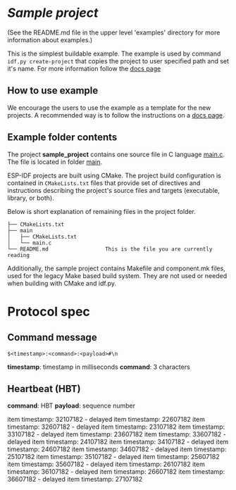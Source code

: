 # _Sample project_

(See the README.md file in the upper level 'examples' directory for more information about examples.)

This is the simplest buildable example. The example is used by command `idf.py create-project`
that copies the project to user specified path and set it's name. For more information follow the [docs page](https://docs.espressif.com/projects/esp-idf/en/latest/api-guides/build-system.html#start-a-new-project)



## How to use example
We encourage the users to use the example as a template for the new projects.
A recommended way is to follow the instructions on a [docs page](https://docs.espressif.com/projects/esp-idf/en/latest/api-guides/build-system.html#start-a-new-project).

## Example folder contents

The project **sample_project** contains one source file in C language [main.c](main/main.c). The file is located in folder [main](main).

ESP-IDF projects are built using CMake. The project build configuration is contained in `CMakeLists.txt`
files that provide set of directives and instructions describing the project's source files and targets
(executable, library, or both). 

Below is short explanation of remaining files in the project folder.

```
├── CMakeLists.txt
├── main
│   ├── CMakeLists.txt
│   └── main.c
└── README.md                  This is the file you are currently reading
```
Additionally, the sample project contains Makefile and component.mk files, used for the legacy Make based build system. 
They are not used or needed when building with CMake and idf.py.


# Protocol spec

## Command message
`$<timestamp>:<command>:<payload>#\n`

**timestamp**: timestamp in milliseconds
**command**: 3 characters


## Heartbeat (HBT)
**command**: HBT
**payload**: sequence number


item timestamp: 32107182 - delayed item timestamp: 22607182
item timestamp: 32607182 - delayed item timestamp: 23107182
item timestamp: 33107182 - delayed item timestamp: 23607182
item timestamp: 33607182 - delayed item timestamp: 24107182
item timestamp: 34107182 - delayed item timestamp: 24607182
item timestamp: 34607182 - delayed item timestamp: 25107182
item timestamp: 35107182 - delayed item timestamp: 25607182
item timestamp: 35607182 - delayed item timestamp: 26107182
item timestamp: 36107182 - delayed item timestamp: 26607182
item timestamp: 36607182 - delayed item timestamp: 27107182